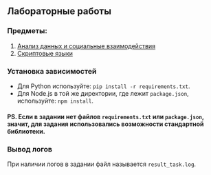 ## Лабораторные работы

### Предметы:
1. [Анализ данных и социальные взаимодействия](./data_analysis_and_social_interactions)
2. [Скриптовые языки](./scripting_languages)


### Установка зависимостей
- Для Python используйте: `pip install -r requirements.txt`.
- Для Node.js в той же директории, где лежит `package.json`, используйте: `npm install`.

#### PS. Если в задании нет файлов `requirements.txt` или `package.json`, значит, для задания использовались возможности стандартной библиотеки.


### Вывод логов
При наличии логов в задании файл называется `result_task.log`.
